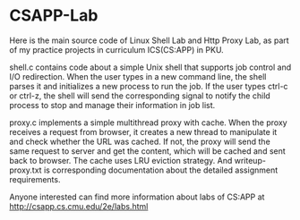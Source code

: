 # CSAPP-Lab
Here is the main source code of Linux Shell Lab and Http Proxy Lab, as part of my practice projects in curriculum ICS(CS:APP) in PKU.

shell.c contains code about a simple Unix shell that supports job control and I/O redirection. When the user types in a new command line, the shell parses it and initializes a new process to run the job. If the user types ctrl-c or ctrl-z, the shell will send the corresponding signal to notify the child process to stop and manage their information in job list.

proxy.c implements a simple multithread proxy with cache. When the proxy receives a request from browser, it creates a new thread to manipulate it and check whether the URL was cached. If not, the proxy will send the same request to server and get the content, which will be cached and sent back to browser. The cache uses LRU eviction strategy. And writeup-proxy.txt is corresponding documentation about the detailed assignment requirements.

Anyone interested can find more information about labs of CS:APP at http://csapp.cs.cmu.edu/2e/labs.html

